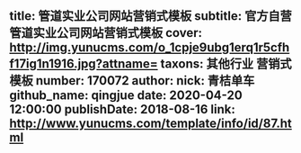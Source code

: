 title: 管道实业公司网站营销式模板
subtitle: 官方自营管道实业公司网站营销式模板
cover: http://img.yunucms.com/o_1cpje9ubg1erq1r5cfhf17ig1n1916.jpg?attname=
taxons: 其他行业 营销式模板
number: 170072
author:
  nick: 青桔单车
  github_name: qingjue
date: 2020-04-20 12:00:00
publishDate: 2018-08-16
link: http://www.yunucms.com/template/info/id/87.html
---
